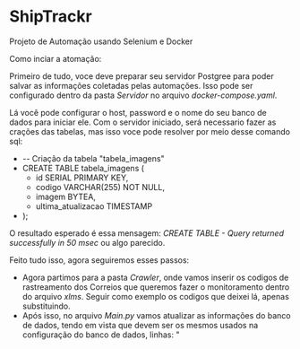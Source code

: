 # ShipTrackr
Projeto de Automação usando Selenium e Docker


Como inciar a atomação:

Primeiro de tudo, voce deve preparar seu servidor Postgree para poder salvar as informações coletadas 
pelas automações. Isso pode ser configurado dentro da pasta *Servidor* no arquivo *docker-compose.yaml*.

Lá você pode configurar o host, password e o nome do seu banco de dados para iniciar ele. Com o servidor
iniciado, será necessario fazer as crações das tabelas, mas isso voce pode resolver por meio desse comando sql:

- -- Criação da tabela "tabela_imagens"
- CREATE TABLE tabela_imagens (
    - id SERIAL PRIMARY KEY,
    - codigo VARCHAR(255) NOT NULL,
    - imagem BYTEA,
    - ultima_atualizacao TIMESTAMP
- );

O resultado esperado é essa mensagem: *CREATE TABLE - Query returned successfully in 50 msec* ou algo parecido.

Feito tudo isso, agora seguiremos esses passos: 
- Agora partimos para a pasta *Crawler*, onde vamos inserir os codigos de rastreamento dos Correios
que queremos fazer o monitoramento dentro do arquivo *xlms*. Seguir como exemplo os codigos que deixei lá, apenas substituindo.
- Após isso, no arquivo *Main.py* vamos atualizar as informações do banco de dados, tendo em vista que devem ser os
mesmos usados na configuração do banco de dados, linhas: "
